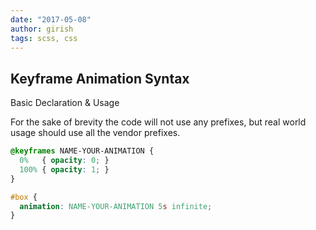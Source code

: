 ```yaml
---
date: "2017-05-08"
author: girish
tags: scss, css
---
```


## Keyframe Animation Syntax

Basic Declaration & Usage

For the sake of brevity the code will not use any prefixes, but real world usage should use all the vendor prefixes.

```css
@keyframes NAME-YOUR-ANIMATION {
  0%   { opacity: 0; }
  100% { opacity: 1; }
}

#box {
  animation: NAME-YOUR-ANIMATION 5s infinite;
}
```